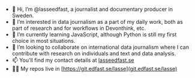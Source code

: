 - 👋 Hi, I’m @lasseedfast, a journalist and documentary producer in Sweden.
- 👀 I’m interested in data journalism as a part of my daily work, both as part of research and for workflows in Devonthink, etc. 
- 🌱 I’m currently learning JavaScript, although Python is still my first choice in most situations.
- 💞️ I’m looking to collaborate on international data journalism where I can contribute with research on individuals and text and data analysis. 
- 📫 You'll find my contact details at [lasseedfast.se](https://lasseedfast.se)
- 👨‍💻 My repos live in [https://git.edfast.se/lasse](git.edfast.se/lasse)
